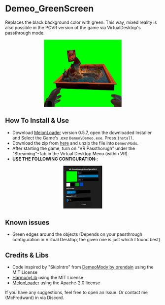 # Demeo_GreenScreen
Replaces the black background color with green.
This way, mixed reality is also possible in the PCVR version of the game via VirtualDesktop's passthrough mode.

<p align="center">
  <img src="demeo_green.jpg" width="50%" height="50%">
</p>

## How To Install & Use

* Download [MelonLoader](https://github.com/LavaGang/MelonLoader/releases) version 0.5.7, open the downloaded Installer and Select the Game's .exe `Demeo\Demeo.exe`. Press `Install`.
* Download the zip from [here](https://github.com/McFredward/Demeo_GreenScreen/releases) and unzip the file into `Demeo\Mods`.
* After starting the game, turn on "VR Passthorugh" under the "Streaming"-Tab in the Virtual Desktop Menu (within VR).
* **USE THE FOLLOWING CONFIGURATION:**:
<p align="center">
  <img src="passthrough_configuration.jpg" width="25%" height="25%">
</p>

## Known issues

* Green edges around the objects (Depends on your passthrough configuration in Virtual Desktop, the given one is just which I found best)

## Credits & Libs

* Code inspired by "SkipIntro" from [DemeoMody by orendain](https://github.com/orendain/DemeoMods) using the MIT License
* [HarmonyLib](https://github.com/pardeike/Harmony) using the MIT License
* [MelonLoader](https://github.com/LavaGang/MelonLoader) using the Apache-2.0 license

If you have any suggestions, feel free to open an Issue. Or contact me (McFredward) in via Discord.

